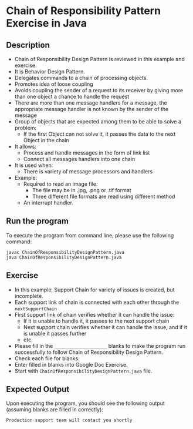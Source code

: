 # Chain of Responsibility Pattern Exercise in Java

## Description
* Chain of Responsibility Design Pattern is reviewed in this example and exercise.
* It is Behavior Design Pattern.
* Delegates commands to a chain of processing objects.
* Promotes idea of loose coupling
* Avoids coupling the sender of a request to its receiver by giving more than one object a chance to handle the request
* There are more than one message handlers for a message, the appropriate message handler is not known by the sender of
the message
* Group of objects that are expected among them to be able to solve a problem:
  * If the first Object can not solve it, it passes the data to the next Object in the chain
* It allows:
  * Process and handle messages in the form of link list
  * Connect all messages handlers into one chain
* It is used when:
  * There is variety of message processors and handlers 
* Example:
  * Required to read an image file:
    * The file may be in .jpg, .png or .tif format
    * Three different file formats are read using different method
  * An interrupt handler.

## Run the program
To execute the program from command line, please use the following command:

```
javac ChainOfResponsibilityDesignPattern.java
java ChainOfResponsibilityDesignPattern.java
```

## Exercise
* In this example, Support Chain for variety of issues is created, but incomplete.
* Each support link of chain is connected with each other through the `nextSupportChain`
* First support link of chain verifies whether it can handle the issue:
  * If it is unable to handle it, it passes to the next support chain
  * Next support chain verifies whether it can handle the issue, and if it is unable it passes further
  * etc.  
* Please fill in the `____________________`  blanks to make the program run successfully to follow Chain of
Responsibility Design Pattern.
* Check each file for blanks.
* Enter filled in blanks into Google Doc Exercise.
* Start with `ChainOfResponsibilityDesignPattern.java` file.

## Expected Output
Upon executing the program, you should see the following output (assuming blanks are filled in correctly):

```
Production support team will contact you shortly
```
